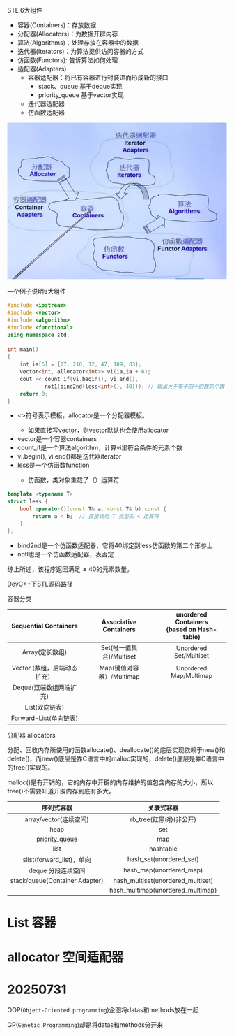 STL 6大组件

- 容器(Containers)：存放数据
- 分配器(Allocators)：为数据开辟内存
- 算法(Algorithms)：处理存放在容器中的数据
- 迭代器(Iterators)：为算法提供访问容器的方式
- 仿函数(Functors): 告诉算法如何处理
- 适配器(Adapters)
  - 容器适配器：将已有容器进行封装进而形成新的接口
    - stack、queue 基于deque实现
    - priority_queue 基于vector实现
  - 迭代器适配器
  - 仿函数适配器



![STL6大组件之间的关系](STL.assets/image-20250525201151028.png)



一个例子说明6大组件

```C++
#include <iostream>
#include <vector>
#include <algorithm>
#include <functional>
using namespace std;

int main()
{
	int ia[6] = {27, 210, 12, 47, 109, 83};
	vector<int, allocator<int>> vi(ia,ia + 6);
	cout << count_if(vi.begin(), vi.end(),
			not1(bind2nd(less<int>(), 40))); // 输出大于等于四十的数的个数
	return 0;
}
```



- <>符号表示模板，allocator<int>是一个分配器模板。
  - 如果直接写vector<int>，则vector默认也会使用allocator<int>
- vector是一个容器containers
- count_if是一个算法algorithm，计算vi里符合条件的元素个数
- vi.begin(), vi.end()都是迭代器iterator
- less<int>是一个仿函数function
  - 仿函数，类对象重载了（）运算符

```c++
template <typename T>
struct less {
    bool operator()(const T& a, const T& b) const {
        return a < b;  // 直接调用 T 类型的 < 运算符
    }
};
```



- bind2nd是一个仿函数适配器，它将40绑定到less仿函数的第二个形参上
- notl也是一个仿函数适配器，表否定



综上所述，该程序返回满足$\geq40$的元素数量。



[DevC++下STL源码路径](D:\Devc++\Dev-Cpp\TDM-GCC-64\lib\gcc\x86_64-w64-mingw32\9.2.0\include\c++\bits)



容器分类

|    Sequential Containers     |  Associative Containers   | unordered Containers<br>(based on Hash-table) |
| :--------------------------: | :-----------------------: | :-------------------------------------------: |
|       Array(定长数组)        | Set(唯一值集合)/Multiset  |            Unordered Set/Multiset             |
| Vector (数组，后端动态扩充） | Map(键值对容器）/Multimap |            Unordered Map/Multimap             |
|   Deque(双端数组两端扩充)    |                           |                                               |
|        List(双向链表)        |                           |                                               |
|    Forward-List(单向链表)    |                           |                                               |













分配器 allocators

分配、回收内存所使用的函数allocate()、deallocate()的底层实现依赖于new()和delete()，而new()底层是靠C语言中的malloc实现的，delete()底层是靠C语言中的free()实现的。

malloc()是有开销的，它的内存中开辟的内存维护的值包含内存的大小，所以free()不需要知道开辟内存到底有多大。

|           序列式容器           |            关联式容器             |
| :----------------------------: | :-------------------------------: |
|     array/vector(连续空间)     |      rb_tree(红黑树)(非公开)      |
|              heap              |                set                |
|         priority_queue         |                map                |
|              list              |             hashtable             |
|   slist(forward_list)，单向    |      hash_set(unordered_set)      |
|       deque 分段连续空间       |      hash_map(unordered_map)      |
| stack/queue(Container Adapter) | hash_multiset(unordered_multiset) |
|                                | hash_multimap(unordered_multimap) |











# List 容器







# allocator 空间适配器



# 20250731

OOP(`Object-Oriented programming`)企图将datas和methods放在一起

GP(`Genetic Programming`)却是将datas和methods分开来

